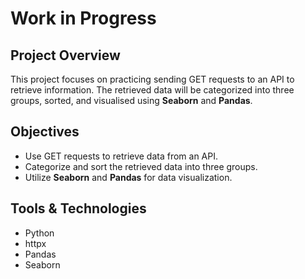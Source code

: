 # Work in Progress

## Project Overview
This project focuses on practicing sending GET requests to an API to retrieve information. The retrieved data will be categorized into three groups, sorted, and visualised using **Seaborn** and **Pandas**.

## Objectives
- Use GET requests to retrieve data from an API.
- Categorize and sort the retrieved data into three groups.
- Utilize **Seaborn** and **Pandas** for data visualization.

## Tools & Technologies
- Python
- httpx
- Pandas
- Seaborn